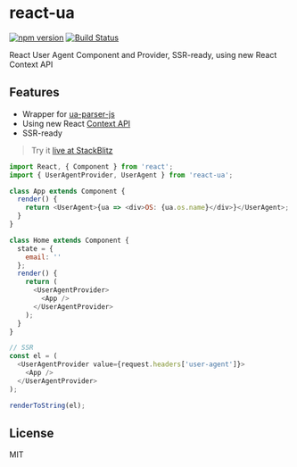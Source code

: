 # react-ua

[![npm version](https://badge.fury.io/js/react-ua.svg)](https://badge.fury.io/js/react-ua)
[![Build Status](https://travis-ci.org/antonybudianto/react-ua.svg?branch=master)](https://travis-ci.org/antonybudianto/react-ua)

React User Agent Component and Provider, SSR-ready, using new React Context API

## Features

- Wrapper for [ua-parser-js](https://github.com/faisalman/ua-parser-js)
- Using new React [Context API](https://reactjs.org/docs/context.html)
- SSR-ready

> Try it [live at StackBlitz](https://stackblitz.com/edit/demo-react-ua)

```js
import React, { Component } from 'react';
import { UserAgentProvider, UserAgent } from 'react-ua';

class App extends Component {
  render() {
    return <UserAgent>{ua => <div>OS: {ua.os.name}</div>}</UserAgent>;
  }
}

class Home extends Component {
  state = {
    email: ''
  };
  render() {
    return (
      <UserAgentProvider>
        <App />
      </UserAgentProvider>
    );
  }
}

// SSR
const el = (
  <UserAgentProvider value={request.headers['user-agent']}>
    <App />
  </UserAgentProvider>
);

renderToString(el);
```

## License

MIT
